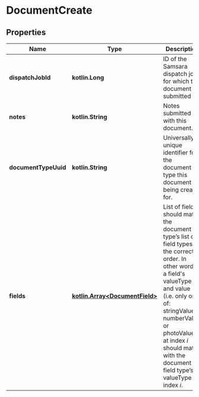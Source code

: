 
# DocumentCreate

## Properties
Name | Type | Description | Notes
------------ | ------------- | ------------- | -------------
**dispatchJobId** | **kotlin.Long** | ID of the Samsara dispatch job for which the document is submitted |  [optional]
**notes** | **kotlin.String** | Notes submitted with this document. |  [optional]
**documentTypeUuid** | **kotlin.String** | Universally unique identifier for the document type this document is being created for. | 
**fields** | [**kotlin.Array&lt;DocumentField&gt;**](DocumentField.md) | List of fields should match the document type’s list of field types in the correct order. In other words, a field&#39;s valueType and value (i.e. only one of: stringValue, numberValue, or photoValue) at index _i_ should match with the document field type’s valueType at index _i_. | 



